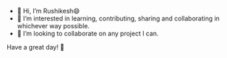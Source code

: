 - 👋 Hi, I’m Rushikesh😄
- 👀 I’m interested in learning, contributing, sharing and collaborating in whichever way possible.
- 💞️ I’m looking to collaborate on any project I can.

<!---
- 📫 Have something to share or discuss? Reach me here rushikeshvarkhade@gmail.com.
--->
Have a great day! 🤗

<!---
rushiv7/rushiv7 is a ✨ special ✨ repository because its `README.md` (this file) appears on your GitHub profile.
You can click the Preview link to take a look at your changes.
--->
